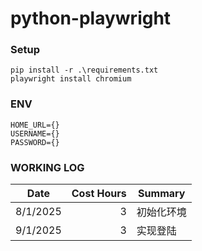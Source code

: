 # python-playwright

### Setup
```
pip install -r .\requirements.txt
playwright install chromium
```

### ENV
```
HOME_URL={}
USERNAME={}
PASSWORD={}
```

### WORKING LOG
Date | Cost Hours | Summary
---|---:|---
8/1/2025 | 3 | 初始化环境
9/1/2025 | 3 | 实现登陆